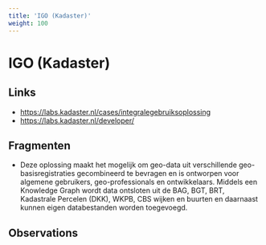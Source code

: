 ```yaml
---
title: 'IGO (Kadaster)'
weight: 100
---
```


# IGO (Kadaster)

## Links
- https://labs.kadaster.nl/cases/integralegebruiksoplossing
- https://labs.kadaster.nl/developer/

## Fragmenten
- Deze oplossing maakt het mogelijk om geo-data uit verschillende geo-basisregistraties gecombineerd te bevragen en is ontworpen voor algemene gebruikers, geo-professionals en ontwikkelaars. Middels een Knowledge Graph wordt data ontsloten uit de BAG, BGT, BRT, Kadastrale Percelen (DKK), WKPB, CBS wijken en buurten en daarnaast kunnen eigen databestanden worden toegevoegd.

## Observations
